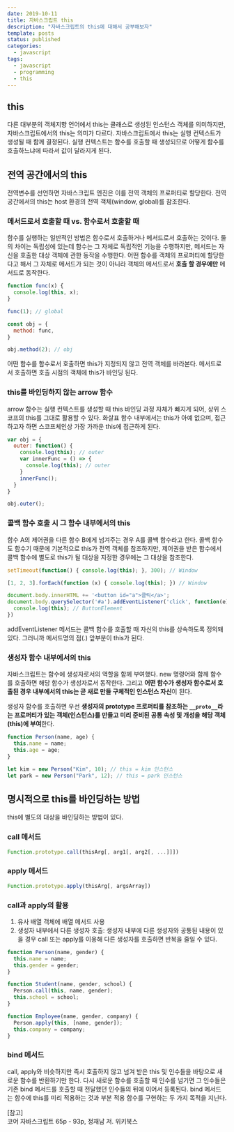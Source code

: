 ```yaml
---
date: 2019-10-11
title: 자바스크립트 this
description: "자바스크립트의 this에 대해서 공부해보자"
template: posts
status: published
categories:
  - javascript
tags:
  - javascript
  - programming
  - this
---
```


## this

다른 대부분의 객체지향 언어에서 this는 클래스로 생성된 인스턴스 객체를 의미하지만, 자바스크립트에서의 this는 의미가 다르다. 자바스크립트에서 this는 실행 컨텍스트가 생성될 때 함께 결정된다. 실행 컨텍스트는 함수를 호출할 때 생성되므로 어떻게 함수를 호출하느냐에 따라서 값이 달라지게 된다.

## 전역 공간에서의 this

전역변수를 선언하면 자바스크립트 엔진은 이를 전역 객체의 프로퍼티로 할당한다. 전역 공간에서의 this는 host 환경의 전역 객체(window, global)를 참조한다.

### 메서드로서 호출할 때 vs. 함수로서 호출할 때

함수를 실행하는 일반적인 방법은 함수로서 호출하거나 메서드로서 호출하는 것이다. 둘의 차이는 독립성에 있는데 함수는 그 자체로 독립적인 기능을 수행하지만, 메서드는 자신을 호출한 대상 객체에 관한 동작을 수행한다. 어떤 함수를 객체의 프로퍼티에 할당한다고 해서 그 자체로 메서드가 되는 것이 아니라 객체의 메서드로서 **호출 할 경우에만** 메서드로 동작한다.

```js
function func(x) {
  console.log(this, x);
}

func(1); // global

const obj = {
  method: func,
}

obj.method(2); // obj
```

어떤 함수를 함수로서 호출하면 this가 지정되지 않고 전역 객체를 바라본다. 메서드로서 호출하면 호출 시점의 객체에 this가 바인딩 된다.

### this를 바인딩하지 않는 arrow 함수

arrow 함수는 실행 컨텍스트를 생성할 때 this 바인딩 과정 자체가 빠지게 되어, 상위 스코프의 this를 그대로 활용할 수 있다. 화살표 함수 내부에서는 this가 아예 없으며, 접근하고자 하면 스코프체인상 가장 가까운 this에 접근하게 된다.

```js
var obj = {
  outer: function() {
    console.log(this); // outer
    var innerFunc = () => {
      console.log(this); // outer
    }
    innerFunc();
  }
}

obj.outer();
```

### 콜백 함수 호출 시 그 함수 내부에서의 this

함수 A의 제어권을 다른 함수 B에게 넘겨주는 경우 A를 콜백 함수라고 한다. 콜백 함수도 함수기 때문에 기본적으로 this가 전역 객체를 참조하지만, 제어권을 받은 함수에서 콜백 함수에 별도로 this가 될 대상을 지정한 경우에는 그 대상을 참조한다.

```js
setTimeout(function() { console.log(this); }, 300); // Window

[1, 2, 3].forEach(function (x) { console.log(this); }) // Window

document.body.innerHTML += '<button id="a">클릭</a>';
document.body.querySelector('#a').addEventListener('click', function(e) {
  console.log(this); // ButtonElement
})
```

addEventListener 메서드는 콜백 함수를 호출할 때 자신의 this를 상속하도록 정의돼있다. 그러니까 메서드명의 점(.) 앞부분이 this가 된다.

### 생성자 함수 내부에서의 this

자바스크립트는 함수에 생성자로서의 역할을 함께 부여했다. new 명령어와 함께 함수를 호출하면 해당 함수가 생성자로서 동작한다. 그리고 **어떤 함수가 생성자 함수로서 호출된 경우 내부에서의 this는 곧 새로 만들 구체적인 인스턴스 자신**이 된다.

생성자 함수를 호출하면 우선 **생성자의 prototype 프로퍼티를 참조하는 `__proto__`라는 프로퍼티가 있는 객체(인스턴스)를 만들고 미리 준비된 공통 속성 및 개성을 해당 객체(this)에 부여**한다.

```js
function Person(name, age) {
  this.name = name;
  this.age = age;
}

let kim = new Person("Kim", 10); // this = kim 인스턴스
let park = new Person("Park", 12); // this = park 인스턴스
```

## 명시적으로 this를 바인딩하는 방법

this에 별도의 대상을 바인딩하는 방법이 있다.
### call 메서드

```js
Function.prototype.call(thisArg[, arg1[, arg2[, ...]]])
```

### apply 메서드

```js
Function.prototype.apply(thisArg[, argsArray])
```

### call과 apply의 활용

1. 유사 배열 객체에 배열 메서드 사용
2. 생성자 내부에서 다른 생성자 호출: 생성자 내부에 다른 생성자와 공통된 내용이 있을 경우 call 또는 apply를 이용해 다른 생성자를 호출하면 반복을 줄일 수 있다.

```js
function Person(name, gender) {
  this.name = name;
  this.gender = gender;
}

function Student(name, gender, school) {
  Person.call(this, name, gender);
  this.school = school;
}

function Employee(name, gender, company) {
  Person.apply(this, [name, gender]);
  this.company = company;
}
```

### bind 메서드

call, apply와 비슷하지만 즉시 호출하지 않고 넘겨 받은 this 및 인수들을 바탕으로 새로운 함수를 반환하기만 한다. 다시 새로운 함수를 호출할 때 인수를 넘기면 그 인수들은 기존 bind 메서드를 호출할 때 전달했던 인수들의 뒤에 이어서 등록된다. bind 메서드는 함수에 this를 미리 적용하는 것과 부분 적용 함수를 구현하는 두 가지 목적을 지닌다.


<div class="reference__md">
[참고]<br/>코어 자바스크립트 65p - 93p, 정재남 저. 위키북스
</div>